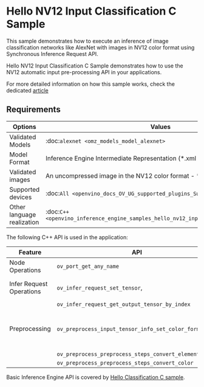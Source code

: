 # Hello NV12 Input Classification C Sample

This sample demonstrates how to execute an inference of image classification networks like AlexNet with images in NV12 color format using Synchronous Inference Request API.

Hello NV12 Input Classification C Sample demonstrates how to use the NV12 automatic input pre-processing API in your applications.

For more detailed information on how this sample works, check the dedicated [article](..\..\..\docs\articles_en\learn_openvino\openvino_samples\c_sample_hello_nv12_input_classification.md)

## Requirements

| Options                     | Values                                                                                |
| ----------------------------| --------------------------------------------------------------------------------------| 
| Validated Models            | :doc:`alexnet <omz_models_model_alexnet>`                                             |
| Model Format                | Inference Engine Intermediate Representation (\*.xml + \*.bin), ONNX (\*.onnx)        |
| Validated images            | An uncompressed image in the NV12 color format - \*.yuv                               |
| Supported devices           | :doc:`All <openvino_docs_OV_UG_supported_plugins_Supported_Devices>`                  |
| Other language realization  | :doc:`C++ <openvino_inference_engine_samples_hello_nv12_input_classification_README>` |

The following C++ API is used in the application:

| Feature                   | API                                                       | Description                                            |
| --------------------------| ----------------------------------------------------------|--------------------------------------------------------|
| Node Operations           | ``ov_port_get_any_name``                                  | Get a layer name                                       |
| Infer Request Operations  | ``ov_infer_request_set_tensor``,                          | Operate with tensors                                   |
|                           | ``ov_infer_request_get_output_tensor_by_index``           |                                                        |
| Preprocessing             | ``ov_preprocess_input_tensor_info_set_color_format``,     | Change the color format of the input data              |
|                           | ``ov_preprocess_preprocess_steps_convert_element_type``,  |                                                        |
|                           | ``ov_preprocess_preprocess_steps_convert_color``          |                                                        |


Basic Inference Engine API is covered by [Hello Classification C sample](..\..\..\docs\articles_en\learn_openvino\openvino_samples\c_sample_hello_classification.md).


